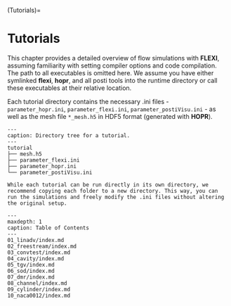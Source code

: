 (Tutorials)=
# Tutorials

This chapter provides a detailed overview of flow simulations with **FLEXI**, assuming familiarity with setting compiler options and code compilation. The path to all executables is omitted here. We assume you have either symlinked **flexi**, **hopr**, and all posti tools into the runtime directory or call these executables at their relative location.

Each tutorial directory contains the necessary .ini files - `parameter_hopr.ini`, `parameter_flexi.ini`, `parameter_postiVisu.ini` - as well as the mesh file `*_mesh.h5` in HDF5 format (generated with **HOPR**).
```{code-block} bash
---
caption: Directory tree for a tutorial.
---
tutorial
├── mesh.h5
├── parameter_flexi.ini
├── parameter_hopr.ini
└── parameter_postiVisu.ini
```

```{tip}
While each tutorial can be run directly in its own directory, we recommend copying each folder to a new directory. This way, you can run the simulations and freely modify the .ini files without altering the original setup.
```

```{toctree}
---
maxdepth: 1
caption: Table of Contents
---
01_linadv/index.md
02_freestream/index.md
03_convtest/index.md
04_cavity/index.md
05_tgv/index.md
06_sod/index.md
07_dmr/index.md
08_channel/index.md
09_cylinder/index.md
10_naca0012/index.md
```
